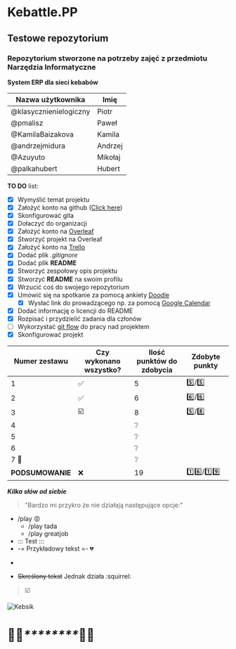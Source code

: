 # Kebattle.PP
## Testowe repozytorium
### Repozytorium stworzone na potrzeby zajęć z przedmiotu Narzędzia Informatyczne

**System ERP dla sieci kebabów**

Nazwa użytkownika | Imię
------------------|-----
@klasycznienielogiczny | Piotr
@pmalisz | Paweł
@KamilaBaizakova | Kamila
@andrzejmidura | Andrzej
@Azuyuto | Mikołaj
@palkahubert | Hubert

**TO DO** list:
- [x] Wymyślić temat projektu
- [x] Założyć konto na github ([Click here](https://github.com/klasycznienielogiczny))
- [x] Skonfigurować gita
- [x] Dołaczyć do organizacji
- [x] Założyć konto na [Overleaf](https://overleaf.com)
- [x] Stworzyć projekt na Overleaf
- [x] Założyć konto na [Trello](https://trello.com/)
- [x] Dodać plik _.gitignore_
- [x] Dodać plik __README__
- [x] Stworzyć zespołowy opis projektu
- [x] Stworzyć __README__ na swoim profilu
- [x] Wrzucić coś do swojego repozytorium
- [x] Umówić się na spotkanie za pomocą ankiety [Doodle](https://doodle.com/en/)
	- [x] Wysłać link do prowadzącego np. za pomocą [Google Calendar](https://calendar.google.com/)
- [x] Dodać informację o licencji do README
- [x] Rozpisać i przydzielić zadania dla członów
- [ ] Wykorzystać [git flow](https://guides.github.com/introduction/flow/) do pracy nad projektem
- [x] Skonfigurować projekt

Numer zestawu | Czy wykonano wszystko? | Ilość punktów do zdobycia | Zdobyte punkty
--------------|------------------------|---------------------------|---------------
1 | :white_check_mark: | 5 | :five:/:five:
2 | :white_check_mark: | 6 | :six:/:six:
3 | :ballot_box_with_check: | 8 | :five:/:eight:
4 | | :grey_question: |
5 | | :grey_question: |
6 | | :grey_question: |
7 :checkered_flag: | | :grey_question: |
**PODSUMOWANIE** | :x: | 19 | :one::six:/:one::nine:

_**Kilka słów od siebie**_
> "Bardzo mi przykro że nie działają następujące opcje:"
*  /play  :rage:
   - /play tada 
   - /play greatjob
* ::: Test :::
* -= Przykładowy tekst =- :broken_heart:
* ~~~Ani też to~~~
* ~~Skreślony tekst~~ Jednak działa :squirrel:

> :ballot_box_with_check:

![Kebsik](https://i.postimg.cc/W4xyq6YM/Daco-5453030.png)
#  :rainbow_flag:_********_:rainbow_flag:
